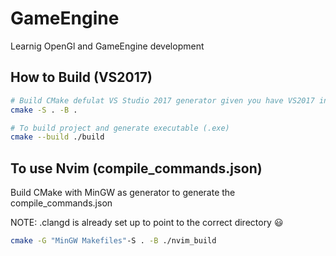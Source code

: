 # GameEngine

Learnig OpenGl and GameEngine development

## How to Build (VS2017)

```bash
# Build CMake defulat VS Studio 2017 generator given you have VS2017 installed 😄
cmake -S . -B .

# To build project and generate executable (.exe)
cmake --build ./build
```

## To use Nvim (compile_commands.json)

Build CMake with MinGW as generator to generate the compile_commands.json

NOTE: .clangd is already set up to point to the correct directory 😃

```bash
cmake -G "MinGW Makefiles"-S . -B ./nvim_build
```
